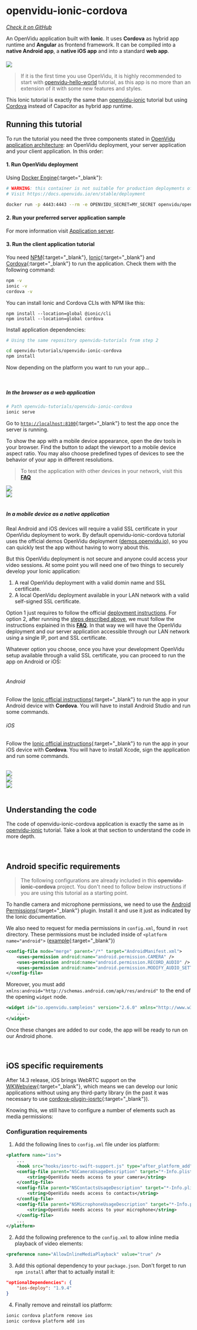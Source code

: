 # openvidu-ionic-cordova
<a href="https://github.com/OpenVidu/openvidu-tutorials/tree/master/openvidu-ionic-cordova" target="_blank"><i class="icon ion-social-github"> Check it on GitHub</i></a>

An OpenVidu application built with **Ionic**. It uses **Cordova** as hybrid app runtime and **Angular** as frontend framework. It can be compiled into a **native Android app**, a **native iOS app** and into a standard **web app**.

<div class="row">
    <div class="pro-gallery" style="margin: 20px 0 15px 0">
        <a data-fancybox="gallery-pro1" data-type="image" class="fancybox-img" href="img/tutorials/openvidu-ionic.png">
          <img class="img-responsive" style="margin: auto; max-height: 500px" src="img/tutorials/openvidu-ionic.png"/>
        </a>
    </div>
</div>

> If it is the first time you use OpenVidu, it is highly recommended to start with [openvidu-hello-world](tutorials/openvidu-hello-world/) tutorial, as this app is no more than an extension of it with some new features and styles.

<div class="warningBoxContent">
  <div style="display: table-cell; vertical-align: middle;">
      <i class="icon ion-android-alert warningIcon"></i>
  </div>
  <div class="warningBoxText">
    This Ionic tutorial is exactly the same than <a href="tutorials/openvidu-ionic/">openvidu-ionic</a> tutorial but using <a href="https://cordova.apache.org/">Cordova</a> instead of Capacitor as hybrid app runtime.
  </div>
</div>

## Running this tutorial

To run the tutorial you need the three components stated in [OpenVidu application architecture](developing-your-video-app/#openvidu-application-architecture): an OpenVidu deployment, your server application and your client application. In this order:

#### 1. Run OpenVidu deployment

Using [Docker Engine](https://docs.docker.com/engine/){:target="_blank"}:

```bash
# WARNING: this container is not suitable for production deployments of OpenVidu
# Visit https://docs.openvidu.io/en/stable/deployment

docker run -p 4443:4443 --rm -e OPENVIDU_SECRET=MY_SECRET openvidu/openvidu-dev:2.28.0
```

#### 2. Run your preferred server application sample

For more information visit [Application server](application-server/).

<div id="application-server-wrapper"></div>
<script src="js/load-common-template.js" data-pathToFile="server-application-samples.html" data-elementId="application-server-wrapper" data-runAnchorScript="false" data-useCurrentVersion="true"></script>

#### 3. Run the client application tutorial

You need [NPM](https://docs.npmjs.com/downloading-and-installing-node-js-and-npm){:target="_blank"}, [Ionic](https://ionicframework.com/docs/intro/cli){:target="_blank"} and [Cordova](https://cordova.apache.org/docs/en/latest/guide/cli/){:target="_blank"} to run the application. Check them with the following command:

```bash
npm -v
ionic -v
cordova -v
```

You can install Ionic and Cordova CLIs with NPM like this:

```
npm install --location=global @ionic/cli
npm install --location=global cordova
```

Install application dependencies:

```bash
# Using the same repository openvidu-tutorials from step 2

cd openvidu-tutorials/openvidu-ionic-cordova
npm install
```

Now depending on the platform you want to run your app...

<br>

##### In the browser as a web application

```bash
# Path openvidu-tutorials/openvidu-ionic-cordova
ionic serve
```

Go to [`http://localhost:8100`](http://localhost:8100){:target="_blank"} to test the app once the server is running.

To show the app with a mobile device appearance, open the dev tools in your browser. Find the button to adapt the viewport to a mobile device aspect ratio. You may also choose predefined types of devices to see the behavior of your app in different resolutions.

> To test the application with other devices in your network, visit this **[FAQ](troubleshooting/#3-test-applications-in-my-network-with-multiple-devices)**

<div class="row no-margin row-gallery">
	<div class="col-md-6">
		<a data-fancybox="gallery" data-type="image" class="fancybox-img" href="img/demos/ionic-chrome1.png">
            <img class="img-responsive" src="img/demos/ionic-chrome1.png">
        </a>
	</div>
	<div class="col-md-6">
		<a data-fancybox="gallery" data-type="image" class="fancybox-img" href="img/demos/ionic-chrome2.png">
            <img class="img-responsive" src="img/demos/ionic-chrome2.png">
        </a>
	</div>
</div>

<br>

##### In a mobile device as a native application

Real Android and iOS devices will require a valid SSL certificate in your OpenVidu deployment to work. By default openvidu-ionic-cordova tutorial uses the official demos OpenVidu deployment ([demos.openvidu.io](https://demos.openvidu.io)), so you can quickly test the app without having to worry about this.

But this OpenVidu deployment is not secure and anyone could access your video sessions. At some point you will need one of two things to securely develop your Ionic application:

1. A real OpenVidu deployment with a valid domin name and SSL certificate.
2. A local OpenVidu deployment available in your LAN network with a valid self-signed SSL certificate.

Option 1 just requires to follow the official [deployment instructions](deployment/). For option 2, after running the [steps described above](#running-this-tutorial), we must follow the instructions explained in this **[FAQ](troubleshooting/#3-test-applications-in-my-network-with-multiple-devices)**. In that way we will have the OpenVidu deployment and our server application accessible through our LAN network using a single IP, port and SSL certificate.

Whatever option you choose, once you have your development OpenVidu setup available through a valid SSL certificate, you can proceed to run the app on Android or iOS:<br><br>

###### Android

Follow the [Ionic official instructions](https://ionicframework.com/docs/developing/android){:target="_blank"} to run the app in your Android device with **Cordova**. You will have to install Android Studio and run some commands.

###### iOS

Follow the [Ionic official instructions](https://ionicframework.com/docs/developing/ios){:target="_blank"} to run the app in your iOS device with **Cordova**. You will have to install Xcode, sign the application and run some commands.

<br>

<div class="row no-margin ">
	<div class="col-md-4 col-sm-4">
		<a data-fancybox="gallery2" data-type="image" class="fancybox-img" href="img/demos/ov-ionic1.png">
            <img class="img-responsive" src="img/demos/ov-ionic1.png">
        </a>
	</div>
	<div class="col-md-4 col-sm-4">
		<a data-fancybox="gallery2" data-type="image" class="fancybox-img" href="img/demos/ov-ionic2.png">
            <img class="img-responsive" src="img/demos/ov-ionic2.png">
        </a>
	</div>
    <div class="col-md-4 col-sm-4">
		<a data-fancybox="gallery2" data-type="image" class="fancybox-img" href="img/demos/ov-ionic3.png">
            <img class="img-responsive" src="img/demos/ov-ionic3.png">
        </a>
	</div>
</div>

<br>

## Understanding the code

The code of openvidu-ionic-cordova application is exactly the same as in [openvidu-ionic](tutorials/openvidu-ionic/#understanding-the-code) tutorial. Take a look at that section to understand the code in more depth.

<br>

## Android specific requirements

> The following configurations are already included in this **openvidu-ionic-cordova** project. You don't need to follow below instructions if you are using this tutorial as a starting point.

To handle camera and microphone permissions, we need to use the [Android Permissions](https://ionicframework.com/docs/native/android-permissions){:target="_blank"} plugin. Install it and use it just as indicated by the Ionic documentation.

We also need to request for media permissions in `config.xml`, found in `root` directory. These permissions must be included inside of `<platform name="android">` ([example](https://github.com/OpenVidu/openvidu-tutorials/blob/master/openvidu-ionic-cordova/config.xml){:target="_blank"})

```xml
<config-file mode="merge" parent="/*" target="AndroidManifest.xml">
    <uses-permission android:name="android.permission.CAMERA" />
    <uses-permission android:name="android.permission.RECORD_AUDIO" />
    <uses-permission android:name="android.permission.MODIFY_AUDIO_SETTINGS" />
</config-file>
```

Moreover, you must add `xmlns:android="http://schemas.android.com/apk/res/android"` to the end of the opening `widget` node.

```xml
<widget id="io.openvidu.sampleios" version="2.6.0" xmlns="http://www.w3.org/ns/widgets" xmlns:android="http://schemas.android.com/apk/res/android" xmlns:cdv="http://cordova.apache.org/ns/1.0">
    ...
</widget>
```

Once these changes are added to our code, the app will be ready to run on our Android phone.

<br>

## iOS specific requirements

After 14.3 release, iOS brings WebRTC support on the [WKWebview](https://ionicframework.com/docs/wkwebview/){:target="_blank"}, which means we can develop our Ionic applications without using any third-party library (in the past it was necessary to use [cordova-plugin-iosrtc](https://github.com/BasqueVoIPMafia/cordova-plugin-iosrtc){:target="_blank"}).

Knowing this, we still have to configure a number of elements such as media permissions:

### Configuration requirements

1) Add the following lines to `config.xml` file under ios platform:

```xml
<platform name="ios">
    ...
    <hook src="hooks/iosrtc-swift-support.js" type="after_platform_add" />
    <config-file parent="NSCameraUsageDescription" target="*-Info.plist">
        <string>OpenVidu needs access to your camera</string>
    </config-file>
    <config-file parent="NSContactsUsageDescription" target="*-Info.plist">
        <string>OpenVidu needs access to contacts</string>
    </config-file>
    <config-file parent="NSMicrophoneUsageDescription" target="*-Info.plist">
        <string>OpenVidu needs access to your microphone</string>
    </config-file>
    ...
</platform>
```

2) Add the following preference to the `config.xml` to allow inline media playback of video elements:

```xml
<preference name="AllowInlineMediaPlayback" value="true" />
```

3) Add this optional dependency to your `package.json`. Don't forget to run `npm install` after that to actually install it:

```json
"optionalDependencies": {
    "ios-deploy": "1.9.4"
}
```

4) Finally remove and reinstall ios platform:

```bash
ionic cordova platform remove ios
ionic cordova platform add ios
```

<link rel="stylesheet" href="https://cdnjs.cloudflare.com/ajax/libs/fancybox/3.1.20/jquery.fancybox.min.css" />
<script src="https://cdnjs.cloudflare.com/ajax/libs/fancybox/3.1.20/jquery.fancybox.min.js"></script>
<script type='text/javascript' src='js/fancybox-setup.js'></script>